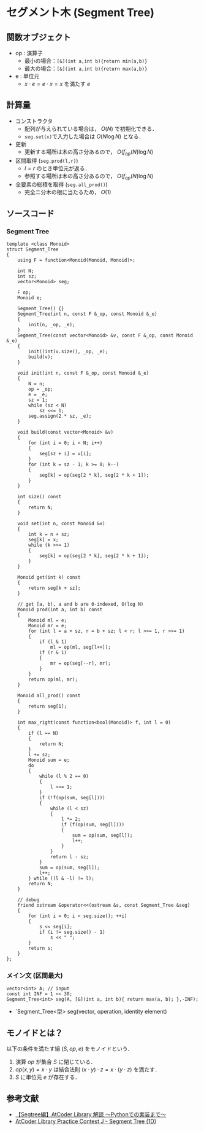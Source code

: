 # セグメント木 (Segment Tree)

## 関数オブジェクト
- op : 演算子
    - 最小の場合：`[&](int a,int b){return min(a,b)}`
    - 最大の場合：`[&](int a,int b){return max(a,b)}`
- e : 単位元
    - $x \cdot e = e \cdot x = x$ を満たす $e$

## 計算量
- コンストラクタ
    - 配列が与えられている場合は， $O(N)$ で初期化できる．
    - `seg.set(x)`で入力した場合は $O(N \log N)$ となる．
- 更新
    - 更新する場所は木の高さ分あるので， $O(f_{op}(N)\log N)$
- 区間取得 (`seg.prod(l,r)`)
    - $l=r$ のとき単位元が返る．
    - 参照する場所は木の高さ分あるので， $O(f_{op}(N)\log N)$
- 全要素の総積を取得 (`seg.all_prod()`)
    - 完全ニ分木の根に当たるため， $O(1)$

## ソースコード

### Segment Tree
```
template <class Monoid>
struct Segment_Tree
{
    using F = function<Monoid(Monoid, Monoid)>;

    int N;
    int sz;
    vector<Monoid> seg;

    F op;
    Monoid e;

    Segment_Tree() {}
    Segment_Tree(int n, const F &_op, const Monoid &_e)
    {
        init(n, _op, _e);
    }
    Segment_Tree(const vector<Monoid> &v, const F &_op, const Monoid &_e)
    {
        init((int)v.size(), _op, _e);
        build(v);
    }

    void init(int n, const F &_op, const Monoid &_e)
    {
        N = n;
        op = _op;
        e = _e;
        sz = 1;
        while (sz < N)
            sz <<= 1;
        seg.assign(2 * sz, _e);
    }

    void build(const vector<Monoid> &v)
    {
        for (int i = 0; i < N; i++)
        {
            seg[sz + i] = v[i];
        }
        for (int k = sz - 1; k >= 0; k--)
        {
            seg[k] = op(seg[2 * k], seg[2 * k + 1]);
        }
    }

    int size() const
    {
        return N;
    }

    void set(int n, const Monoid &x)
    {
        int k = n + sz;
        seg[k] = x;
        while (k >>= 1)
        {
            seg[k] = op(seg[2 * k], seg[2 * k + 1]);
        }
    }

    Monoid get(int k) const
    {
        return seg[k + sz];
    }

    // get [a, b), a and b are 0-indexed, O(log N)
    Monoid prod(int a, int b) const
    {
        Monoid ml = e;
        Monoid mr = e;
        for (int l = a + sz, r = b + sz; l < r; l >>= 1, r >>= 1)
        {
            if (l & 1)
                ml = op(ml, seg[l++]);
            if (r & 1)
            {
                mr = op(seg[--r], mr);
            }
        }
        return op(ml, mr);
    }

    Monoid all_prod() const
    {
        return seg[1];
    }

    int max_right(const function<bool(Monoid)> f, int l = 0)
    {
        if (l == N)
        {
            return N;
        }
        l += sz;
        Monoid sum = e;
        do
        {
            while (l % 2 == 0)
            {
                l >>= 1;
            }
            if (!f(op(sum, seg[l])))
            {
                while (l < sz)
                {
                    l *= 2;
                    if (f(op(sum, seg[l])))
                    {
                        sum = op(sum, seg[l]);
                        l++;
                    }
                }
                return l - sz;
            }
            sum = op(sum, seg[l]);
            l++;
        } while ((l & -l) != l);
        return N;
    }

    // debug
    friend ostream &operator<<(ostream &s, const Segment_Tree &seg)
    {
        for (int i = 0; i < seg.size(); ++i)
        {
            s << seg[i];
            if (i != seg.size() - 1)
                s << " ";
        }
        return s;
    }
};
```

### メイン文 (区間最大)
```
vector<int> A; // input
const int INF = 1 << 30;
Segment_Tree<int> seg(A, [&](int a, int b){ return max(a, b); },-INF);
```
- `Segment_Tree<型> seg(vector, operation, identity element)

## モノイドとは？
以下の条件を満たす組 $(S,op,e)$ をモノイドという．

1. 演算 $op$ が集合 $S$ に閉じている．
2. $op(x,y) = x \cdot y$ は結合法則 $(x \cdot y) \cdot z = x \cdot (y \cdot z)$ を満たす．
3. $S$ に単位元 $e$ が存在する．

## 参考文献
- [【Segtree編】AtCoder Library 解読 〜Pythonでの実装まで〜](https://qiita.com/AkariLuminous/items/32cbf5bc3ffb2f84a898)
- [AtCoder Library Practice Contest J - Segment Tree (1D)](https://drken1215.hatenablog.com/entry/2023/11/14/033300)
